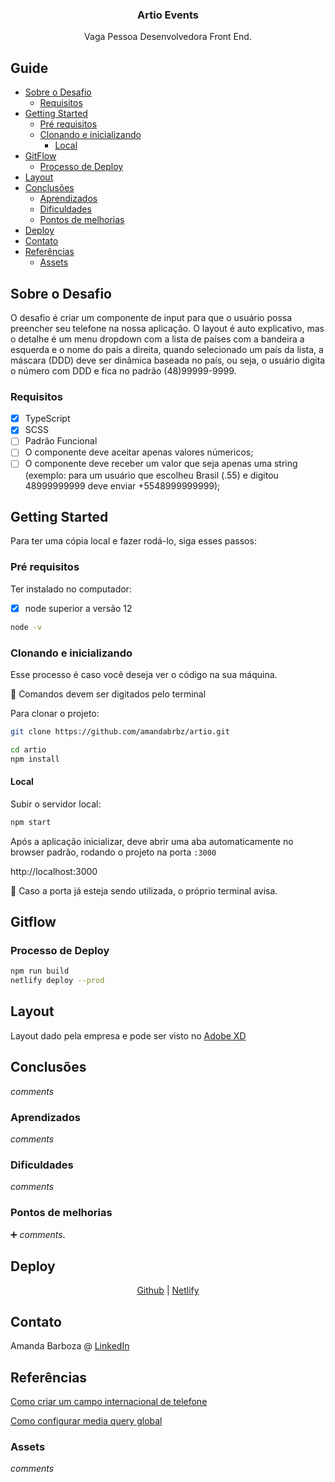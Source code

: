 <p align="center">
  <h3 align="center">Artio Events</h3>

  <p align="center">
    Vaga Pessoa Desenvolvedora Front End.
    <br />
  </p>
</p>

## Guide

- [Sobre o Desafio](#Sobre-o-Desafio)
  - [Requisitos](#Requisitos)
- [Getting Started](#getting-started)
  - [Pré requisitos](#Pré-requisitos)
  - [Clonando e inicializando](#Clonando-e-inicializando)
    - [Local](#Local)
- [GitFlow](#GitFlow)
  - [Processo de Deploy](#Processo-de-deploy)
- [Layout](#Layout)
- [Conclusões](#Conclusões)
  - [Aprendizados](#Aprendizados)
  - [Dificuldades](#Dificuldades)
  - [Pontos de melhorias](#Pontos-de-melhorias)
- [Deploy](#Deploy)
- [Contato](#Contato)
- [Referências](#Referências)
  - [Assets](#Assets)

## Sobre o Desafio

O desafio é criar um componente de input para que o usuário possa preencher seu telefone na nossa aplicação. O layout é auto explicativo, mas o detalhe é um menu dropdown com a lista de países com a bandeira a esquerda e o nome do país a direita, quando selecionado um país da lista, a máscara (DDD) deve ser dinâmica baseada no país, ou seja, o usuário digita o número com DDD e fica no padrão (48)99999-9999.

### Requisitos

- [x] TypeScript
- [x] SCSS
- [ ] Padrão Funcional
- [ ] O componente deve aceitar apenas valores númericos;
- [ ] O componente deve receber um valor que seja apenas uma string (exemplo: para um usuário que escolheu Brasil (.55) e digitou 48999999999 deve enviar +5548999999999);

## Getting Started

Para ter uma cópia local e fazer rodá-lo, siga esses passos:

### Pré requisitos

Ter instalado no computador:

- [x] node superior a versão 12

```sh
node -v
```

### Clonando e inicializando

Esse processo é caso você deseja ver o código na sua máquina.

:small_red_triangle_down: Comandos devem ser digitados pelo terminal

Para clonar o projeto:

```sh
git clone https://github.com/amandabrbz/artio.git

cd artio
npm install
```

#### Local

Subir o servidor local:

```sh
npm start
```

Após a aplicação inicializar, deve abrir uma aba automaticamente no browser padrão, rodando o projeto na porta ``:3000``

http://localhost:3000

:no_entry_sign: Caso a porta já esteja sendo utilizada, o próprio terminal avisa.

## Gitflow

### Processo de Deploy

```sh
npm run build
netlify deploy --prod
```

## Layout

Layout dado pela empresa e pode ser visto no [Adobe XD](https://xd.adobe.com/view/70c2b9dc-81e8-4622-a759-b68c44ec5888-2591/)

## Conclusões

*_comments_*

### Aprendizados

*_comments_*

### Dificuldades

*_comments_*

### Pontos de melhorias

:heavy_plus_sign: *_comments_*.

## Deploy

<center>

[Github](https://github.com/amandabrbz/artos.git) | [Netlify](https://artio-test.netlify.app)

</center>

## Contato

Amanda Barboza @ [LinkedIn](https://linkedin/in/amandabrbz)

## Referências

[Como criar um campo internacional de telefone](https://baseweb.design/blog/phone-input)

[Como configurar media query global](http://thesassway.com/intermediate/responsive-web-design-in-sass-using-media-queries-in-sass-32)

### Assets

*_comments_*
